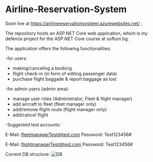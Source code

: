 # Airline-Reservation-System

Soon live at https://airlinereservationsystemr.azurewebsites.net/ ; 

The repository hosts an ASP.NET Core web application, which is my defence project for the ASP.NET Core course at softuni.bg.

The application offers the following functionalities:

-for users:
  * making/canceling a booking
  * flight check-in (in form of editing passenger data)
  * purchase flight baggade & report baggage as lost


-for admin users (admin area):
  * manage user roles (Administrator, Fleet & flight manager)
  * add aircraft to fleet (fleet manager only)
  * add/remove flight route (flight manager only)
  * add/cancel flight

-Suggested test accounts:
 
 E-Mail: fleetmanagerTest@test.com
 Password: Test123456#
 
 E-Mail: flightmanagerTest@test.com
 Password: Test123456#
  
Current DB structure:
![DB](https://user-images.githubusercontent.com/88967550/164471636-d7134765-a0de-4933-aa3e-c740d5b42c3b.JPG)
